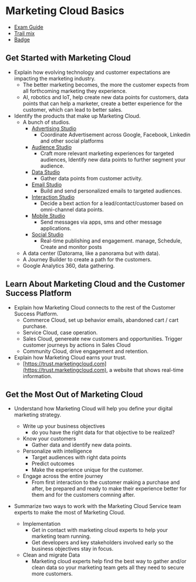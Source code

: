 # Marketing Cloud Basics

- [Exam Guide](https://trailhead.salesforce.com/help?article=Salesforce-Certified-Marketing-Cloud-Email-Specialist-Exam-Guide)
- [Trail mix](https://trailhead.salesforce.com/en/users/strailhead/trailmixes/prepare-for-your-marketing-cloud-email-specialist-credential)
- [Badge](https://trailhead.salesforce.com/content/learn/modules/mrkt_cloud_basics?trailmix_creator_id=strailhead&trailmix_slug=prepare-for-your-marketing-cloud-email-specialist-credential)

## Get Started with Marketing Cloud

- Explain how evolving technology and customer expectations are impacting the marketing industry.
  - The better marketing becomes, the more the customer expects from all forthcoming marketing they experience.
  - AI, robotics and IoT, help create new data points for customers, data points that can help a marketer, create a better experience for the customer, which can lead to better sales. 
- Identify the products that make up Marketing Cloud.
  - A bunch of studios.
    - [Advertising Studio](https://help.salesforce.com/articleView?id=mc_ads_advertising_studio.htm&type=5)
      - Coordinate Advertisement across Google, Facebook, Linkedin and other social platforms
    - [Audience Studio](https://help.salesforce.com/articleView?id=mc_dmp_dmp.htm&type=5)
      - Craft more relevant marketing experiences for targeted audiences, Identify new data points to further segment your audience.
    - [Data Studio](https://help.salesforce.com/articleView?id=mc_dmp_data_studio.htm&type=5)
      - Gather data points from customer activity.
    - [Email Studio](https://help.salesforce.com/articleView?id=mc_es_email_studio.htm&type=5)
      - Build and send personalized emails to targeted audiences.
    - [Interaction Studio](https://help.salesforce.com/articleView?id=mc_is_interaction_studio.htm&type=5)
      - Decide a bext action for a lead/contact/customer based on omni-channel data points.
    - [Mobile Studio](https://help.salesforce.com/articleView?id=mc_mobile_studio.htm&type=5)
      - Send messages via apps, sms and other message applications.
    - [Social Studio](https://help.salesforce.com/articleView?id=mc_ss_social_studio.htm&type=5)
      - Real-time publishing and engagement. manage, Schedule, Create and monitor posts
  - A data center (Datorama, like a panorama but with data).
  - A Journey Builder to create a path for the customers.
  - Google Analytics 360, data gathering.
  
## Learn About Marketing Cloud and the Customer Success Platform

- Explain how Marketing Cloud connects to the rest of the Customer Success Platform.
  - Commerce Cloud, set up behavior emails, abandoned cart / cart purchase.
  - Service Cloud, case operation.
  - Sales Cloud, genereate new customers and opportunities. Trigger customer journeys by actions in Sales Cloud
  - Community Cloud, drive engagement and retention.
- Explain how Marketing Cloud earns your trust.
  - [https://trust.marketingcloud.com](https://trust.marketingcloud.com), a website that shows real-time information.

## Get the Most Out of Marketing Cloud

- Understand how Marketing Cloud will help you define your digital marketing strategy.
  - Write up your business objectives
    - do you have the right data for that objective to be realized?
  - Know your customers
    - Gather data and identify new data points.
  - Personalize with intelligence
    - Target audiences with right data points
    - Predict outcomes
    - Make the experience unique for the customer.
  - Engage across the entire journey
    - From first interaction to the customer making a purchase and after, be prepared and ready to make their experience better for them and for the customers comning after.
    
- Summarize two ways to work with the Marketing Cloud Service team experts to make the most of Marketing Cloud.
  - Implementation
    - Get in contact with marketing cloud experts to help your marketing team running.
    - Get developers and key stakeholders involved early so the business objectives stay in focus.
  - Clean and migrate Data
    - Marketing cloud experts help find the best way to gather and/or clean data so your marketing team gets all they need to secure more customers.
